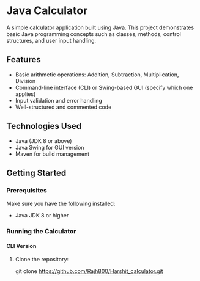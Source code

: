 # Java Calculator

A simple calculator application built using Java. This project demonstrates basic Java programming concepts such as classes, methods, control structures, and user input handling.

## Features

- Basic arithmetic operations: Addition, Subtraction, Multiplication, Division
- Command-line interface (CLI) or Swing-based GUI (specify which one applies)
- Input validation and error handling
- Well-structured and commented code

## Technologies Used

- Java (JDK 8 or above)
-  Java Swing for GUI version
-  Maven for build management

## Getting Started

### Prerequisites

Make sure you have the following installed:

- Java JDK 8 or higher

### Running the Calculator

#### CLI Version

1. Clone the repository:
   
   git clone https://github.com/Rajh800/Harshit_calculator.git
 
